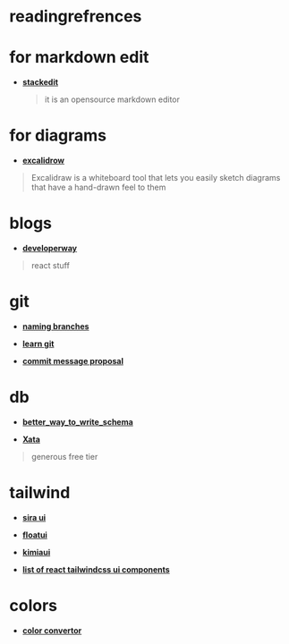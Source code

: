 # readingrefrences

# for markdown edit

- [**stackedit**](https://stackedit.io/app#)

  > it is an opensource markdown editor

# for diagrams

- [**excalidrow**](https://excalidraw.com/)

> Excalidraw is a whiteboard tool that lets you easily sketch diagrams that have a hand-drawn feel to them

# blogs

- [**developerway**](https://www.developerway.com/)

> react stuff

# git

- [**naming branches**](https://tilburgsciencehub.com/topics/automation/version-control/advanced-git/naming-git-branches/)

- [**learn git**](https://www.atlassian.com/git/tutorials)

- [**commit message proposal**](https://gist.github.com/abravalheri/34aeb7b18d61392251a2)

# db

- [**better_way_to_write_schema**](https://www.sisense.com/blog/better-sql-schema/)

- [**Xata**](https://xata.io/pricing)

> generous free tier

# tailwind

- [**sira ui**](https://sira.riazer.com/)

- [**floatui**](https://floatui.com/components)

- [**kimiaui**](https://kimia-ui.vercel.app/components/accordion)

- [**list of react tailwindcss ui components**](https://github.com/hevar/awesome-react-tailwindcss-ui-components)

# colors
- [**color convertor**](https://10015.io/tools/hex-to-rgba-converter)
